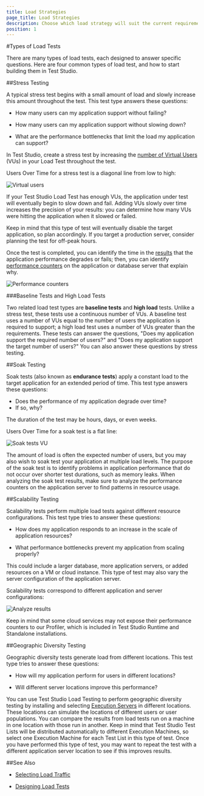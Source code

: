 ```yaml
---
title: Load Strategies
page_title: Load Strategies
description: Choose which load strategy will suit the current requirements and adjust the Test Strudio load test accordingly. Stress Testing. Baseline Tests and High Load Tests. Soak Testing. Scalability Testing. Geographic Diversity Testing. 
position: 1
---
```

#Types of Load Tests

There are many types of load tests, each designed to answer specific questions. Here are four common types of load test, and how to start building them in Test Studio.

##Stress Testing

A typical stress test begins with a small amount of load and slowly increase this amount throughout the test. This test type answers these questions:

* How many users can my application support without failing?

* How many users can my application support without slowing down?

* What are the performance bottlenecks that limit the load my application can support?

In Test Studio, create a stress test by increasing the <a href="/features/testing-types/load-testing/test-settings" target="_blank">number of Virtual Users</a> (VUs) in your Load Test throughout the test.

Users Over Time for a stress test is a diagonal line from low to high:

![Virtual users][1]

If your Test Studio Load Test has enough VUs, the application under test will eventually begin to slow down and fail. Adding VUs slowly over time increases the precision of your results: you can determine how many VUs were hitting the application when it slowed or failed. 

Keep in mind that this type of test will eventually disable the target application, so plan accordingly. If you target a production server, consider planning the test for off-peak hours.

Once the test is completed, you can identify the time in the <a href="/features/testing-types/load-testing/analyzing-results" target="_blank">results</a> that the application performance degrades or fails; then, you can identify <a href="/features/testing-types/load-testing/monitor-perf-metrics" target="_blank">performance counters</a> on the application or database server that explain why.

![Performance counters][2]

###Baseline Tests and High Load Tests

Two related load test types are **baseline tests** and **high load** tests. Unlike a stress test, these tests use a continuous number of VUs. A baseline test uses a number of VUs equal to the number of users the application is required to support; a high load test uses a number of VUs greater than the requirements. These tests can answer the questions, "Does my application support the required number of users?" and "Does my application support the target number of users?" You can also answer these questions by stress testing.

##Soak Testing

Soak tests (also known as **endurance tests**) apply a constant load to the target application for an extended period of time. This test type answers these questions:

* Does the performance of my application degrade over time?
* If so, why?


The duration of the test may be hours, days, or even weeks.

Users Over Time for a soak test is a flat line:

![Soak tests VU][3]

The amount of load is often the expected number of users, but you may also wish to soak test your application at multiple load levels. The purpose of the soak test is to identify problems in application performance that do not occur over shorter test durations, such as memory leaks. When analyzing the soak test results, make sure to analyze the performance counters on the application server to find patterns in resource usage.

##Scalability Testing

Scalability tests perform multiple load tests against different resource configurations. This test type tries to answer these questions:

* How does my application responds to an increase in the scale of application resources?

* What performance bottlenecks prevent my application from scaling properly? 

This could include a larger database, more application servers, or added resources on a VM or cloud instance. This type of test may also vary the server configuration of the application server.

Scalability tests correspond to different application and server configurations:

![Analyze results][4]

Keep in mind that some cloud services may not expose their performance counters to our Profiler, which is included in Test Studio Runtime and Standalone installations.

##Geographic Diversity Testing

Geographic diversity tests generate load from different locations. This test type tries to answer these questions:

* How will my application perform for users in different locations?

* Will different server locations improve this performance?

You can use Test Studio Load Testing to perform geographic diversity testing by installing and selecting <a href="/features/scheduling-test-runs/create-execution-server" target="_blank">Execution Servers</a> in different locations. These locations can simulate the locations of different users or user populations. You can compare the results from load tests run on a machine in one location with those run in another. Keep in mind that Test Studio Test Lists will be distributed automatically to different Execution Machines, so select one Execution Machine for each Test List in this type of test. Once you have performed this type of test, you may want to repeat the test with a different application server location to see if this improves results.

##See Also

* <a href="/knowledge-base/load-testing-kb/selecting-traffic" target="_blank">Selecting Load Traffic</a>

* <a href="/features/testing-types/load-testing/designing-tests" target="_blank">Designing Load Tests</a>

[1]: /img/knowledge-base/load-testing-kb/load-strategies/fig1.png
[2]: /img/knowledge-base/load-testing-kb/load-strategies/fig2.png
[3]: /img/knowledge-base/load-testing-kb/load-strategies/fig3.png
[4]: /img/knowledge-base/load-testing-kb/load-strategies/fig4.png



